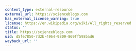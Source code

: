 ```yaml
---
content_type: external-resource
external_url: https://scienceblogs.com
has_external_license_warning: true
license: https://en.wikipedia.org/wiki/All_rights_reserved
status: ''
title: https://scienceblogs.com
uid: d5fe7850-7d2b-4964-9809-869ff598bad6
wayback_url: ''
---
```

